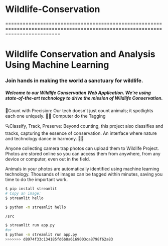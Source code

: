
# Wildlife-Conservation
===============================================================================================================================
# Wildlife Conservation and Analysis Using Machine Learning
### Join hands in making the world a sanctuary for wildlife.
##### Welcome to our Wildlife Conservation Web Application. We're using state-of-the-art technology to drive the mission of Wildlife Conservation.

🌿Count with Precision: Our tech doesn't just count animals; it spotlights each one uniquely. 🐾✨ Computer do the Tagging

🔍Classify, Track, Preserve: Beyond counting, this project also classifies and tracks, capturing the essence of conservation. An interface where nature and technology dance in harmony. 🌿🤖

Anyone collecting camera trap photos can upload them to Wildlife Project. Photos are stored online so you can access them from anywhere, from any device or computer, even out in the field.

Animals in your photos are automatically identified using machine learning technology. Thousands of images can be tagged within minutes, saving you time to do the important work.

```bash
$ pip install streamlit
# Copy an image:
$ streamlit hello

$ python -m streamlit hello

/src

$ streamlit run app.py
#or
$ python -m streamlit run app.py
>>>>>>> d8974f33c134185fd6b8a6169003ca8798f62a83
